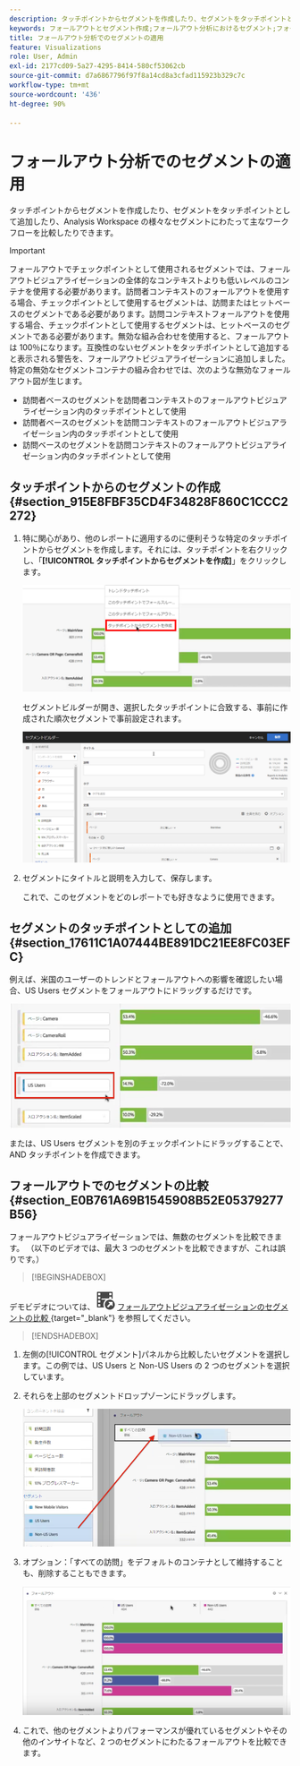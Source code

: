 ```yaml
---
description: タッチポイントからセグメントを作成したり、セグメントをタッチポイントとして追加したり、Analysis Workspace の様々なセグメントにわたって主なワークフローを比較したりできます。
keywords: フォールアウトとセグメント作成;フォールアウト分析におけるセグメント;フォールアウトでのセグメント比較
title: フォールアウト分析でのセグメントの適用
feature: Visualizations
role: User, Admin
exl-id: 2177cd09-5a27-4295-8414-580cf53062cb
source-git-commit: d7a6867796f97f8a14cd8a3cfad115923b329c7c
workflow-type: tm+mt
source-wordcount: '436'
ht-degree: 90%

---
```


# フォールアウト分析でのセグメントの適用

タッチポイントからセグメントを作成したり、セグメントをタッチポイントとして追加したり、Analysis Workspace の様々なセグメントにわたって主なワークフローを比較したりできます。

>[!IMPORTANT]
>
>フォールアウトでチェックポイントとして使用されるセグメントでは、フォールアウトビジュアライゼーションの全体的なコンテキストよりも低いレベルのコンテナを使用する必要があります。訪問者コンテキストのフォールアウトを使用する場合、チェックポイントとして使用するセグメントは、訪問またはヒットベースのセグメントである必要があります。訪問コンテキストフォールアウトを使用する場合、チェックポイントとして使用するセグメントは、ヒットベースのセグメントである必要があります。無効な組み合わせを使用すると、フォールアウトは 100％になります。互換性のないセグメントをタッチポイントとして追加すると表示される警告を、フォールアウトビジュアライゼーションに追加しました。特定の無効なセグメントコンテナの組み合わせでは、次のような無効なフォールアウト図が生じます。

* 訪問者ベースのセグメントを訪問者コンテキストのフォールアウトビジュアライゼーション内のタッチポイントとして使用
* 訪問者ベースのセグメントを訪問コンテキストのフォールアウトビジュアライゼーション内のタッチポイントとして使用
* 訪問ベースのセグメントを訪問コンテキストのフォールアウトビジュアライゼーション内のタッチポイントとして使用

## タッチポイントからのセグメントの作成 {#section_915E8FBF35CD4F34828F860C1CCC2272}

1. 特に関心があり、他のレポートに適用するのに便利そうな特定のタッチポイントからセグメントを作成します。それには、タッチポイントを右クリックし、「**[!UICONTROL タッチポイントからセグメントを作成]**」をクリックします。

   ![](assets/segment-from-touchpoint.png)

   セグメントビルダーが開き、選択したタッチポイントに合致する、事前に作成された順次セグメントで事前設定されます。

   ![](assets/segment-builder.png)

1. セグメントにタイトルと説明を入力して、保存します。

   これで、このセグメントをどのレポートでも好きなように使用できます。

## セグメントのタッチポイントとしての追加 {#section_17611C1A07444BE891DC21EE8FC03EFC}

例えば、米国のユーザーのトレンドとフォールアウトへの影響を確認したい場合、US Users セグメントをフォールアウトにドラッグするだけです。

![](assets/segment-touchpoint.png)

または、US Users セグメントを別のチェックポイントにドラッグすることで、AND タッチポイントを作成できます。

## フォールアウトでのセグメントの比較 {#section_E0B761A69B1545908B52E05379277B56}

フォールアウトビジュアライゼーションでは、無数のセグメントを比較できます。 （以下のビデオでは、最大 3 つのセグメントを比較できますが、これは誤りです。）


>[!BEGINSHADEBOX]

デモビデオについては、![VideoCheckedOut](/help/assets/icons/VideoCheckedOut.svg) [ フォールアウトビジュアライゼーションのセグメントの比較 ](https://video.tv.adobe.com/v/328262?quality=12&learn=on&captions=jpn){target="_blank"} を参照してください。

>[!ENDSHADEBOX]


1. 左側の[!UICONTROL セグメント]パネルから比較したいセグメントを選択します。この例では、US Users と Non-US Users の 2 つのセグメントを選択しています。
1. それらを上部のセグメントドロップゾーンにドラッグします。

   ![](assets/segment-drop.png)

1. オプション：「すべての訪問」をデフォルトのコンテナとして維持することも、削除することもできます。

   ![](assets/seg-compare.png)

1. これで、他のセグメントよりパフォーマンスが優れているセグメントやその他のインサイトなど、2 つのセグメントにわたるフォールアウトを比較できます。
